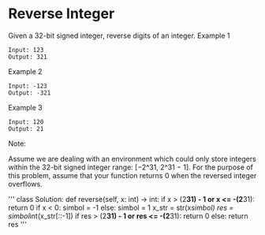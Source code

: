 # Reverse Integer
Given a 32-bit signed integer, reverse digits of an integer.
Example 1
```
Input: 123
Output: 321
```
Example 2
```
Input: -123
Output: -321
```

Example 3
```
Input: 120
Output: 21
```
Note:

Assume we are dealing with an environment which could only store integers within the 32-bit signed integer range: [−2^31,  2^31 − 1]. For the purpose of this problem, assume that your function returns 0 when the reversed integer overflows.


'''
class Solution:
    def reverse(self, x: int) -> int:
        if x > (2**31) - 1 or x <= -(2**31):
            return 0
        if x < 0:
            simbol = -1
        else:
            simbol = 1
        x_str = str(x*simbol)
        res = simbol*int(x_str[::-1])
        if res > (2**31) - 1 or res <= -(2**31):
            return 0
        else:
            return res
'''